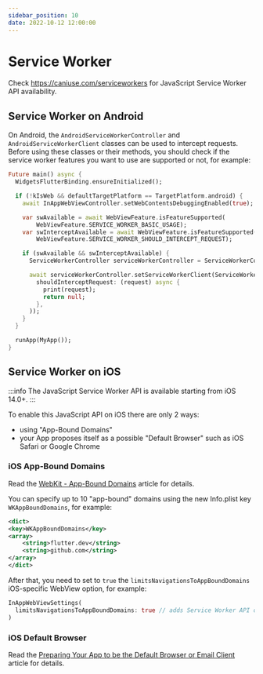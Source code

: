 ```yaml
---
sidebar_position: 10
date: 2022-10-12 12:00:00
---
```


# Service Worker

Check https://caniuse.com/serviceworkers for JavaScript Service Worker API availability.

## Service Worker on Android

On Android, the `AndroidServiceWorkerController` and `AndroidServiceWorkerClient` classes can be used to intercept requests.
Before using these classes or their methods, you should check if the service worker features you want to use are supported or not, for example:
```dart
Future main() async {
  WidgetsFlutterBinding.ensureInitialized();

  if (!kIsWeb && defaultTargetPlatform == TargetPlatform.android) {
    await InAppWebViewController.setWebContentsDebuggingEnabled(true);

    var swAvailable = await WebViewFeature.isFeatureSupported(
        WebViewFeature.SERVICE_WORKER_BASIC_USAGE);
    var swInterceptAvailable = await WebViewFeature.isFeatureSupported(
        WebViewFeature.SERVICE_WORKER_SHOULD_INTERCEPT_REQUEST);

    if (swAvailable && swInterceptAvailable) {
      ServiceWorkerController serviceWorkerController = ServiceWorkerController.instance();

      await serviceWorkerController.setServiceWorkerClient(ServiceWorkerClient(
        shouldInterceptRequest: (request) async {
          print(request);
          return null;
        },
      ));
    }
  }

  runApp(MyApp());
}
```

## Service Worker on iOS

:::info
The JavaScript Service Worker API is available starting from iOS 14.0+.
:::

To enable this JavaScript API on iOS there are only 2 ways:
- using "App-Bound Domains"
- your App proposes itself as a possible "Default Browser" such as iOS Safari or Google Chrome

### iOS App-Bound Domains

Read the [WebKit - App-Bound Domains](https://webkit.org/blog/10882/app-bound-domains/) article for details.

You can specify up to 10 "app-bound" domains using the new Info.plist key `WKAppBoundDomains`, for example:
```xml
<dict>
<key>WKAppBoundDomains</key>
<array>
    <string>flutter.dev</string>
    <string>github.com</string>
</array>
</dict>
```

After that, you need to set to `true` the `limitsNavigationsToAppBoundDomains` iOS-specific WebView option, for example:
```dart
InAppWebViewSettings(
  limitsNavigationsToAppBoundDomains: true // adds Service Worker API on iOS 14.0+
)
```

### iOS Default Browser

Read the [Preparing Your App to be the Default Browser or Email Client](https://developer.apple.com/documentation/xcode/allowing_apps_and_websites_to_link_to_your_content/preparing_your_app_to_be_the_default_browser_or_email_client) article for details.

